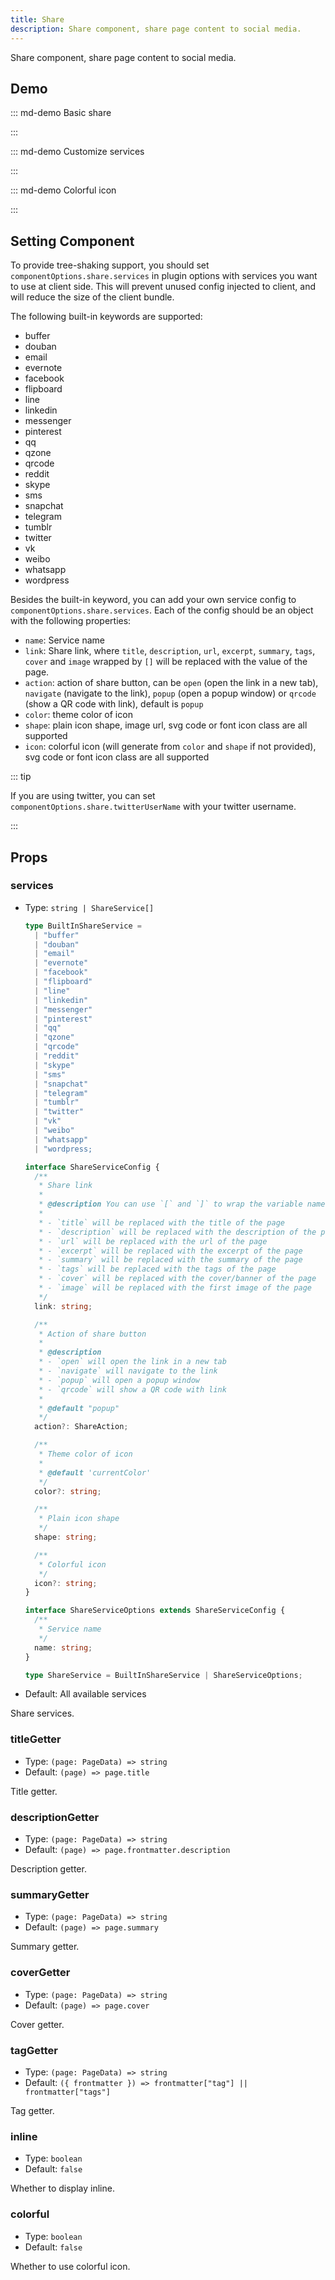```yaml
---
title: Share
description: Share component, share page content to social media.
---
```


Share component, share page content to social media.

<!-- more -->

## Demo

<!-- #region demo -->

::: md-demo Basic share

<Share />

:::

::: md-demo Customize services

<Share services="qq,weibo" />
<Share :services="['qq','weibo']" />

:::

::: md-demo Colorful icon

<Share colorful />

:::

<!-- #endregion demo -->

## Setting Component

To provide tree-shaking support, you should set `componentOptions.share.services` in plugin options with services you want to use at client side. This will prevent unused config injected to client, and will reduce the size of the client bundle.

The following built-in keywords are supported:

- buffer
- douban
- email
- evernote
- facebook
- flipboard
- line
- linkedin
- messenger
- pinterest
- qq
- qzone
- qrcode
- reddit
- skype
- sms
- snapchat
- telegram
- tumblr
- twitter
- vk
- weibo
- whatsapp
- wordpress

Besides the built-in keyword, you can add your own service config to `componentOptions.share.services`. Each of the config should be an object with the following properties:

- `name`: Service name
- `link`: Share link, where `title`, `description`, `url`, `excerpt`, `summary`, `tags`, `cover` and `image` wrapped by `[]` will be replaced with the value of the page.
- `action`: action of share button, can be `open` (open the link in a new tab), `navigate` (navigate to the link), `popup` (open a popup window) or `qrcode` (show a QR code with link), default is `popup`
- `color`: theme color of icon
- `shape`: plain icon shape, image url, svg code or font icon class are all supported
- `icon`: colorful icon (will generate from `color` and `shape` if not provided), svg code or font icon class are all supported

::: tip

If you are using twitter, you can set `componentOptions.share.twitterUserName` with your twitter username.

:::

## Props

### services

- Type: `string | ShareService[]`

  ```ts
  type BuiltInShareService =
    | "buffer"
    | "douban"
    | "email"
    | "evernote"
    | "facebook"
    | "flipboard"
    | "line"
    | "linkedin"
    | "messenger"
    | "pinterest"
    | "qq"
    | "qzone"
    | "qrcode"
    | "reddit"
    | "skype"
    | "sms"
    | "snapchat"
    | "telegram"
    | "tumblr"
    | "twitter"
    | "vk"
    | "weibo"
    | "whatsapp"
    | "wordpress;

  interface ShareServiceConfig {
    /**
     * Share link
     *
     * @description You can use `[` and `]` to wrap the variable name, and the variable will be replaced with the value of the page.:
     *
     * - `title` will be replaced with the title of the page
     * - `description` will be replaced with the description of the page
     * - `url` will be replaced with the url of the page
     * - `excerpt` will be replaced with the excerpt of the page
     * - `summary` will be replaced with the summary of the page
     * - `tags` will be replaced with the tags of the page
     * - `cover` will be replaced with the cover/banner of the page
     * - `image` will be replaced with the first image of the page
     */
    link: string;

    /**
     * Action of share button
     *
     * @description
     * - `open` will open the link in a new tab
     * - `navigate` will navigate to the link
     * - `popup` will open a popup window
     * - `qrcode` will show a QR code with link
     *
     * @default "popup"
     */
    action?: ShareAction;

    /**
     * Theme color of icon
     *
     * @default 'currentColor'
     */
    color?: string;

    /**
     * Plain icon shape
     */
    shape: string;

    /**
     * Colorful icon
     */
    icon?: string;
  }

  interface ShareServiceOptions extends ShareServiceConfig {
    /**
     * Service name
     */
    name: string;
  }

  type ShareService = BuiltInShareService | ShareServiceOptions;
  ```

- Default: All available services

Share services.

### titleGetter

- Type: `(page: PageData) => string`
- Default: `(page) => page.title`

Title getter.

### descriptionGetter

- Type: `(page: PageData) => string`
- Default: `(page) => page.frontmatter.description`

Description getter.

### summaryGetter

- Type: `(page: PageData) => string`
- Default: `(page) => page.summary`

Summary getter.

### coverGetter

- Type: `(page: PageData) => string`
- Default: `(page) => page.cover`

Cover getter.

### tagGetter

- Type: `(page: PageData) => string`
- Default: `({ frontmatter }) => frontmatter["tag"] || frontmatter["tags"]`

Tag getter.

### inline

- Type: `boolean`
- Default: `false`

Whether to display inline.

### colorful

- Type: `boolean`
- Default: `false`

Whether to use colorful icon.
